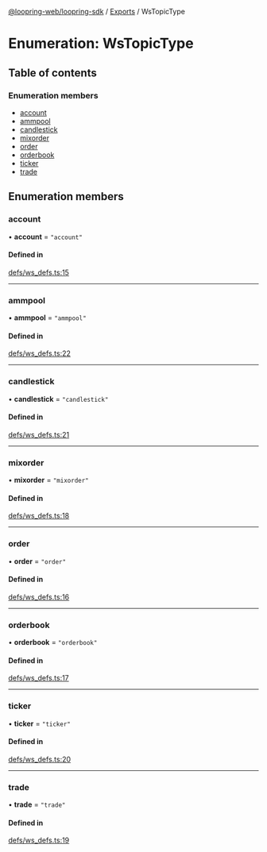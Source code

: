 [@loopring-web/loopring-sdk](../README.md) / [Exports](../modules.md) / WsTopicType

# Enumeration: WsTopicType

## Table of contents

### Enumeration members

- [account](WsTopicType.md#account)
- [ammpool](WsTopicType.md#ammpool)
- [candlestick](WsTopicType.md#candlestick)
- [mixorder](WsTopicType.md#mixorder)
- [order](WsTopicType.md#order)
- [orderbook](WsTopicType.md#orderbook)
- [ticker](WsTopicType.md#ticker)
- [trade](WsTopicType.md#trade)

## Enumeration members

### account

• **account** = `"account"`

#### Defined in

[defs/ws_defs.ts:15](https://github.com/Loopring/loopring_sdk/blob/02976c9/src/defs/ws_defs.ts#L15)

___

### ammpool

• **ammpool** = `"ammpool"`

#### Defined in

[defs/ws_defs.ts:22](https://github.com/Loopring/loopring_sdk/blob/02976c9/src/defs/ws_defs.ts#L22)

___

### candlestick

• **candlestick** = `"candlestick"`

#### Defined in

[defs/ws_defs.ts:21](https://github.com/Loopring/loopring_sdk/blob/02976c9/src/defs/ws_defs.ts#L21)

___

### mixorder

• **mixorder** = `"mixorder"`

#### Defined in

[defs/ws_defs.ts:18](https://github.com/Loopring/loopring_sdk/blob/02976c9/src/defs/ws_defs.ts#L18)

___

### order

• **order** = `"order"`

#### Defined in

[defs/ws_defs.ts:16](https://github.com/Loopring/loopring_sdk/blob/02976c9/src/defs/ws_defs.ts#L16)

___

### orderbook

• **orderbook** = `"orderbook"`

#### Defined in

[defs/ws_defs.ts:17](https://github.com/Loopring/loopring_sdk/blob/02976c9/src/defs/ws_defs.ts#L17)

___

### ticker

• **ticker** = `"ticker"`

#### Defined in

[defs/ws_defs.ts:20](https://github.com/Loopring/loopring_sdk/blob/02976c9/src/defs/ws_defs.ts#L20)

___

### trade

• **trade** = `"trade"`

#### Defined in

[defs/ws_defs.ts:19](https://github.com/Loopring/loopring_sdk/blob/02976c9/src/defs/ws_defs.ts#L19)

